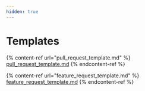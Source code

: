```yaml
---
hidden: true
---
```


# Templates

{% content-ref url="pull_request_template.md" %}
[pull\_request\_template.md](pull\_request\_template.md)
{% endcontent-ref %}

{% content-ref url="feature_request_template.md" %}
[feature\_request\_template.md](feature\_request\_template.md)
{% endcontent-ref %}

